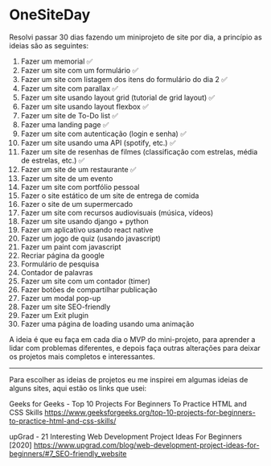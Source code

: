 # OneSiteDay

Resolvi passar 30 dias fazendo um miniprojeto de site por dia, a princípio as ideias são as seguintes:

1. Fazer um memorial :white_check_mark:
2. Fazer um site com um formulário :white_check_mark:
3. Fazer um site com listagem dos itens do formulário do dia 2 :white_check_mark:
4. Fazer um site com parallax :white_check_mark:
5. Fazer um site usando layout grid (tutorial de grid layout) :white_check_mark:
6. Fazer um site usando layout flexbox :white_check_mark:
7. Fazer um site de To-Do list :white_check_mark:
8. Fazer uma landing page :white_check_mark:
9. Fazer um site com autenticação (login e senha) :white_check_mark:
10. Fazer um site usando uma API (spotify, etc.) :white_check_mark:
11. Fazer um site de resenhas de filmes (classificação com estrelas, média de estrelas, etc.) :white_check_mark:
12. Fazer um site de um restaurante :white_check_mark:
13. Fazer um site de um evento
14. Fazer um site com portfólio pessoal
15. Fazer o site estático de um site de entrega de comida
16. Fazer o site de um supermercado
17. Fazer um site com recursos audiovisuais (música, vídeos)
18. Fazer um site usando django + python 
19. Fazer um aplicativo usando react native
20. Fazer um jogo de quiz (usando javascript)
21. Fazer um paint com javascript
22. Recriar página da google
23. Formulário de pesquisa
24. Contador de palavras
25. Fazer um site com um contador (timer)
26. Fazer botões de compartilhar publicação 
27. Fazer um modal pop-up
28. Fazer um site SEO-friendly
29. Fazer um Exit plugin
30. Fazer uma página de loading usando uma animação 

A ideia é que eu faça em cada dia o MVP do mini-projeto, para aprender a lidar com problemas diferentes, e depois faça outras alterações para deixar os projetos mais completos e interessantes.


--------------------------

Para escolher as ideias de projetos eu me inspirei em algumas ideias de alguns sites, aqui estão os links que usei:


Geeks for Geeks - Top 10 Projects For Beginners To Practice HTML and CSS Skills
https://www.geeksforgeeks.org/top-10-projects-for-beginners-to-practice-html-and-css-skills/


upGrad - 21 Interesting Web Development Project Ideas For Beginners [2020]
https://www.upgrad.com/blog/web-development-project-ideas-for-beginners/#7_SEO-friendly_website

